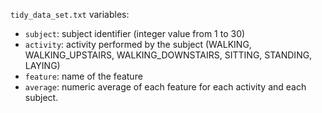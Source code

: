 `tidy_data_set.txt` variables:

* `subject`: subject identifier (integer value from 1 to 30)
* `activity`: activity performed by the subject (WALKING, WALKING_UPSTAIRS, WALKING_DOWNSTAIRS, SITTING, STANDING, LAYING)
* `feature`: name of the feature 
* `average`: numeric average of each feature for each activity and each subject.
